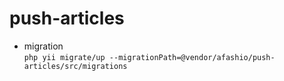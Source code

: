 # push-articles

- migration  
`php yii migrate/up --migrationPath=@vendor/afashio/push-articles/src/migrations`
